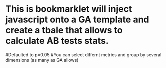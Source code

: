 # This is bookmarklet will inject javascript onto a GA template and create a tbale that allows to calculate AB tests stats.
#Defaulted to p=0.05
#You can select differnt metrics and group by several dimensions (as many as GA allows)
